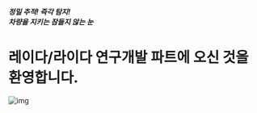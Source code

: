 **_정밀 추적! 즉각 탐지!_**         
**_차량을 지키는 잠들지 않는 눈_**

# 레이다/라이다 연구개발 파트에 오신 것을 환영합니다.

![img](https://trello-attachments.s3.amazonaws.com/5e6775b626d2cf16f17e8f17/5e76445817becb36366d340c/cef228f902f9e98b3eb220a9b8e57805/image.png)
